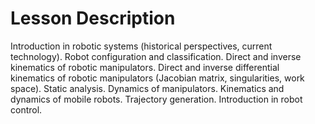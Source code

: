 # Lesson Description

Introduction in robotic systems (historical perspectives, current technology). Robot configuration and classification. Direct and inverse kinematics of robotic manipulators. Direct and inverse differential kinematics of robotic manipulators (Jacobian matrix, singularities, work space). Static analysis. Dynamics of manipulators. Kinematics and dynamics of mobile robots. Trajectory generation. Introduction in robot control.
